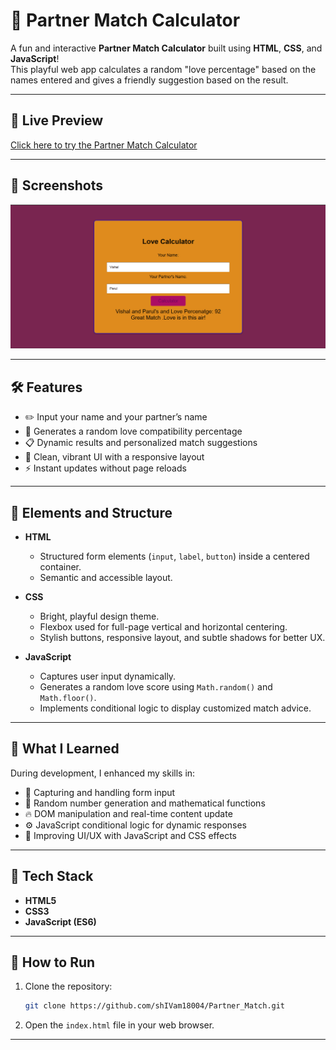 # 💖 Partner Match Calculator

A fun and interactive **Partner Match Calculator** built using **HTML**, **CSS**, and **JavaScript**!  
This playful web app calculates a random "love percentage" based on the names entered and gives a friendly suggestion based on the result.

---

## 🚀 Live Preview

[Click here to try the Partner Match Calculator](https://shivam18004.github.io/Partner_Match/)

---

## 📸 Screenshots

![Partner Match Calculator Screenshot](https://github.com/shIVam18004/Partner_Match/blob/main/Partner_match.png)

---

## 🛠️ Features

- ✏️ Input your name and your partner’s name
- 🎲 Generates a random love compatibility percentage
- 📋 Dynamic results and personalized match suggestions
- 🎨 Clean, vibrant UI with a responsive layout
- ⚡ Instant updates without page reloads

---

## 🧩 Elements and Structure

- **HTML**  
  - Structured form elements (`input`, `label`, `button`) inside a centered container.
  - Semantic and accessible layout.

- **CSS**  
  - Bright, playful design theme.
  - Flexbox used for full-page vertical and horizontal centering.
  - Stylish buttons, responsive layout, and subtle shadows for better UX.

- **JavaScript**  
  - Captures user input dynamically.
  - Generates a random love score using `Math.random()` and `Math.floor()`.
  - Implements conditional logic to display customized match advice.

---

## 🧠 What I Learned

During development, I enhanced my skills in:

- 🎯 Capturing and handling form input
- 🧮 Random number generation and mathematical functions
- 🔥 DOM manipulation and real-time content update
- ⚙️ JavaScript conditional logic for dynamic responses
- 💬 Improving UI/UX with JavaScript and CSS effects

---

## 📂 Tech Stack

- **HTML5**
- **CSS3**
- **JavaScript (ES6)**

---

## 📁 How to Run

1. Clone the repository:
   ```bash
   git clone https://github.com/shIVam18004/Partner_Match.git
   ```

2. Open the `index.html` file in your web browser.

---



